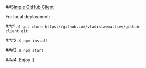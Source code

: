 ##[Simple GitHub Client](https://fathomless-bayou-38075.herokuapp.com/login)

For local deployment:

###1. `$ git clone https://github.com/vladislawmaltsev/github-client.git`

###2. `$ npm install`

###3. `$ npm start`

###4. Enjoy :)

